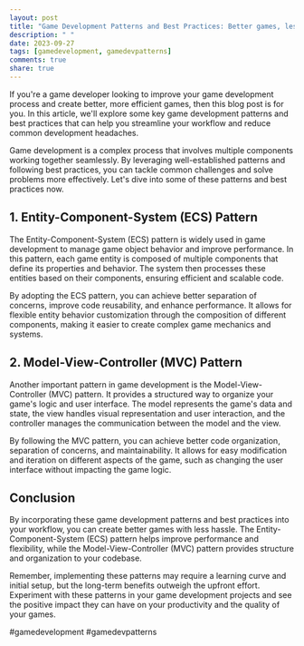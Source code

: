 ```yaml
---
layout: post
title: "Game Development Patterns and Best Practices: Better games, less hassle by John P. Doran"
description: " "
date: 2023-09-27
tags: [gamedevelopment, gamedevpatterns]
comments: true
share: true
---
```


If you're a game developer looking to improve your game development process and create better, more efficient games, then this blog post is for you. In this article, we'll explore some key game development patterns and best practices that can help you streamline your workflow and reduce common development headaches.

Game development is a complex process that involves multiple components working together seamlessly. By leveraging well-established patterns and following best practices, you can tackle common challenges and solve problems more effectively. Let's dive into some of these patterns and best practices now.

## 1. Entity-Component-System (ECS) Pattern

The Entity-Component-System (ECS) pattern is widely used in game development to manage game object behavior and improve performance. In this pattern, each game entity is composed of multiple components that define its properties and behavior. The system then processes these entities based on their components, ensuring efficient and scalable code.

By adopting the ECS pattern, you can achieve better separation of concerns, improve code reusability, and enhance performance. It allows for flexible entity behavior customization through the composition of different components, making it easier to create complex game mechanics and systems.

## 2. Model-View-Controller (MVC) Pattern

Another important pattern in game development is the Model-View-Controller (MVC) pattern. It provides a structured way to organize your game's logic and user interface. The model represents the game's data and state, the view handles visual representation and user interaction, and the controller manages the communication between the model and the view.

By following the MVC pattern, you can achieve better code organization, separation of concerns, and maintainability. It allows for easy modification and iteration on different aspects of the game, such as changing the user interface without impacting the game logic.

## Conclusion

By incorporating these game development patterns and best practices into your workflow, you can create better games with less hassle. The Entity-Component-System (ECS) pattern helps improve performance and flexibility, while the Model-View-Controller (MVC) pattern provides structure and organization to your codebase.

Remember, implementing these patterns may require a learning curve and initial setup, but the long-term benefits outweigh the upfront effort. Experiment with these patterns in your game development projects and see the positive impact they can have on your productivity and the quality of your games.

#gamedevelopment #gamedevpatterns